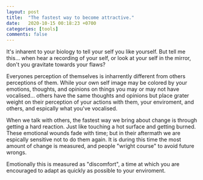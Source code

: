 ```yaml
---
layout: post
title:  "The fastest way to become attractive."
date:   2020-10-15 00:18:23 +0700
categories: [tools]
comments: false
---
```


It's inharent to your biology to tell your self you like yourself. But tell me this... when hear a recording of your self, or look at your self in the mirror, don't you gravitate towards your flaws?

Everyones perception of themselves is inharrently different from others perceptions of them. While your own self image may be colored by your emotions, thoughts, and opinions on things you may or may not have vocalised... others have the same thoughts and opinions but place grater weight on their perception of your actions with them, your enviroment, and others, and espically what you've vocalised.

When we talk with others, the fastest way we bring about change is through getting a hard reaction. Just like touching a hot surface and getting burned. These emotional wounds fade with time; but in their aftermath we are espically sensitive not to do them again. It is during this time the most amount of change is measured, and people "wright course" to avoid future wrongs.

Emotionally this is measured as "discomfort", a time at which you are encouraged to adapt as quickly as possible to your enviroment.